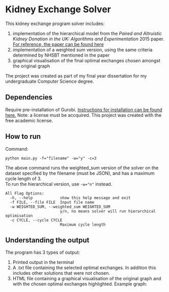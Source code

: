 ﻿# Kidney Exchange Solver
This kidney exchange program solver includes:
1) implementation of the hierarchical model from the *Paired and Altruistic Kidney Donation in the UK: Algorithms and Experimentation* 2015 paper. [For reference, the paper can be found here](https://dl.acm.org/doi/10.1145/2670129)
2) implementation of a weighted sum version, using the same criteria determined by NHSBT mentioned in the paper
3) graphical visualisation of the final optimal exchanges chosen amongst the original graph

The project was created as part of my final year dissertation for my undergraduate Computer Science degree.

## Dependencies
Require pre-installation of Gurobi. [Instructions for installation can be found here.](https://support.gurobi.com/hc/en-us/articles/14799677517585-Getting-Started-with-Gurobi-Optimizer)
Note: a license must be accquired. This project was created with the free academic license.

## How to run
Command:
```
python main.py -f="filename" -w="y" -c=3
```
The above command runs the weighted_sum version of the solver on the dataset specified by the filename (must be JSON), and has a maximum cycle length of 3.   
To run the hierarchical version, use `-w="n"` instead.   

```
All Flag Options:
  -h, --help            show this help message and exit
  -f FILE, --file FILE  Input file name
  -w WEIGHTED_SUM, --weighted_sum WEIGHTED_SUM
                        y/n, no means solver will run hierarchical optimisation
  -c CYCLE, --cycle CYCLE
                        Maximum cycle length
```

## Understanding the output
The program has 3 types of output:
1) Printed output in the terminal
2) A .txt file containing the selected optimal exchanges. In addition this includes other solutions that were not chosen.
3) HTML file containing a graphical visualisation of the original graph and with the chosen optimal exchanges highlighted. Example graph:
